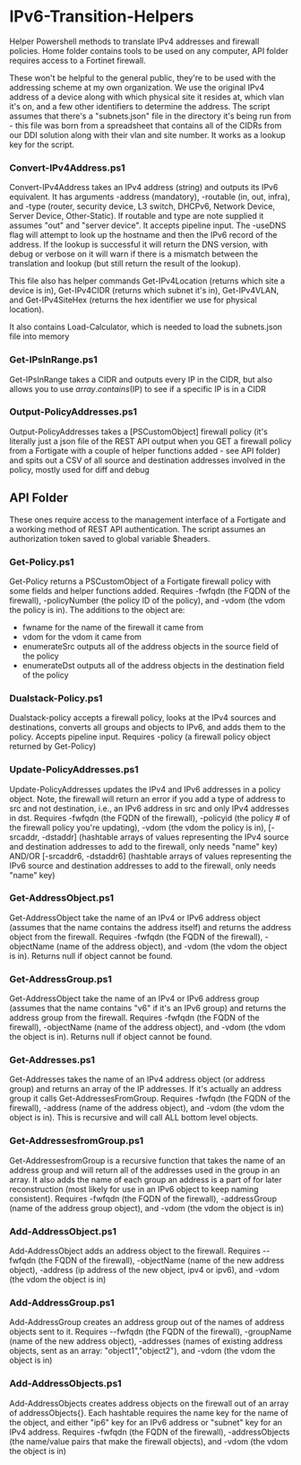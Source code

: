 # IPv6-Transition-Helpers
Helper Powershell methods to translate IPv4 addresses and firewall policies. Home folder contains tools to be used on any computer, API folder requires access to a Fortinet firewall.

These won't be helpful to the general public, they're to be used with the addressing scheme at my own organization. We use the original IPv4 address of a device along with which physical site it resides at, which vlan it's on, and a few other identifiers to determine the address. The script assumes that there's a "subnets.json" file in the directory it's being run from - this file was born from a spreadsheet that contains all of the CIDRs from our DDI solution along with their vlan and site number. It works as a lookup key for the script.

### Convert-IPv4Address.ps1
Convert-IPv4Address takes an IPv4 address (string) and outputs its IPv6 equivalent. It has arguments -address (mandatory), -routable (in, out, infra), and -type (router, security device, L3 switch, DHCPv6, Network Device, Server Device, Other-Static). If routable and type are note supplied it assumes "out" and "server device". It accepts pipeline input. The -useDNS flag will attempt to look up the hostname and then the IPv6 record of the address. If the lookup is successful it will return the DNS version, with debug or verbose on it will warn if there is a mismatch between the translation and lookup (but still return the result of the lookup).

This file also has helper commands Get-IPv4Location (returns which site a device is in), Get-IPv4CIDR (returns which subnet it's in), Get-IPv4VLAN, and Get-IPv4SiteHex (returns the hex identifier we use for physical location).

It also contains Load-Calculator, which is needed to load the subnets.json file into memory

### Get-IPsInRange.ps1
Get-IPsInRange takes a CIDR and outputs every IP in the CIDR, but also allows you to use $array.contains($IP) to see if a specific IP is in a CIDR

### Output-PolicyAddresses.ps1
Output-PolicyAddresses takes a [PSCustomObject] firewall policy (it's literally just a json file of the REST API output when you GET a firewall policy from a Fortigate with a couple of helper functions added - see API folder) and spits out a CSV of all source and destination addresses involved in the policy, mostly used for diff and debug

## API Folder
These ones require access to the management interface of a Fortigate and a working method of REST API authentication. The script assumes an authorization token saved to global variable $headers.

### Get-Policy.ps1
Get-Policy returns a PSCustomObject of a Fortigate firewall policy with some fields and helper functions added. Requires -fwfqdn (the FQDN of the firewall), -policyNumber (the policy ID of the policy), and -vdom (the vdom the policy is in). The additions to the object are: 
- fwname for the name of the firewall it came from
- vdom for the vdom it came from
- enumerateSrc outputs all of the address objects in the source field of the policy
- enumerateDst outputs all of the address objects in the destination field of the policy

### Dualstack-Policy.ps1
Dualstack-policy accepts a firewall policy, looks at the IPv4 sources and destinations, converts all groups and objects to IPv6, and adds them to the policy. Accepts pipeline input. Requires -policy (a firewall policy object returned by Get-Policy)

### Update-PolicyAddresses.ps1
Update-PolicyAddresses updates the IPv4 and IPv6 addresses in a policy object. Note, the firewall will return an error if you add a type of address to src and not destination, i.e., an IPv6 address in src and only IPv4 addresses in dst. Requires -fwfqdn (the FQDN of the firewall), -policyid (the policy # of the firewall policy you're updating), -vdom (the vdom the policy is in), [-srcaddr, -dstaddr] (hashtable arrays of values representing the IPv4 source and destination addresses to add to the firewall, only needs "name" key) AND/OR [-srcaddr6, -dstaddr6] (hashtable arrays of values representing the IPv6 source and destination addresses to add to the firewall, only needs "name" key)

### Get-AddressObject.ps1
Get-AddressObject take the name of an IPv4 or IPv6 address object (assumes that the name contains the address itself) and returns the address object from the firewall. Requires -fwfqdn (the FQDN of the firewall), -objectName (name of the address object), and -vdom (the vdom the object is in). Returns null if object cannot be found.

### Get-AddressGroup.ps1
Get-AddressObject take the name of an IPv4 or IPv6 address group (assumes that the name contains "v6" if it's an IPv6 group) and returns the address group from the firewall. Requires -fwfqdn (the FQDN of the firewall), -objectName (name of the address object), and -vdom (the vdom the object is in). Returns null if object cannot be found.

### Get-Addresses.ps1
Get-Addresses takes the name of an IPv4 address object (or address group) and returns an array of the IP addresses. If it's actually an address group it calls Get-AddressesFromGroup. Requires -fwfqdn (the FQDN of the firewall), -address (name of the address object), and -vdom (the vdom the object is in). This is recursive and will call ALL bottom level objects.

### Get-AddressesfromGroup.ps1
Get-AddressesfromGroup is a recursive function that takes the name of an address group and will return all of the addresses used in the group in an array. It also adds the name of each group an address is a part of for later reconstruction (most likely for use in an IPv6 object to keep naming consistent). Requires -fwfqdn (the FQDN of the firewall), -addressGroup (name of the address group object), and -vdom (the vdom the object is in)

### Add-AddressObject.ps1
Add-AddressObject adds an address object to the firewall. Requires --fwfqdn (the FQDN of the firewall), -objectName (name of the new address object), -address (ip address of the new object, ipv4 or ipv6), and -vdom (the vdom the object is in)

### Add-AddressGroup.ps1
Add-AddressGroup creates an address group out of the names of address objects sent to it. Requires --fwfqdn (the FQDN of the firewall), -groupName (name of the new address object), -addresses (names of existing address objects, sent as an array: "object1","object2"), and -vdom (the vdom the object is in)

### Add-AddressObjects.ps1 
Add-AddressObjects creates address objects on the firewall out of an array of addressObjects{}. Each hashtable requires the name key for the name of the object, and either "ip6" key for an IPv6 address or "subnet" key for an IPv4 address. Requires -fwfqdn (the FQDN of the firewall), -addressObjects (the name/value pairs that make the firewall objects), and -vdom (the vdom the object is in)




